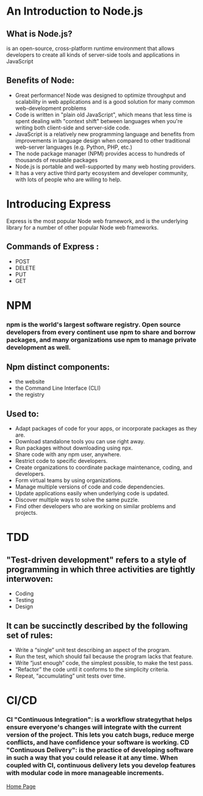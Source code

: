 # An Introduction to Node.js
## What is  Node.js?

 is an open-source, cross-platform runtime environment that allows developers to create all kinds of server-side tools and applications in JavaScript

## Benefits of Node:
- Great performance! Node was designed to optimize throughput and scalability in web applications and is a good solution for many common web-development problems
- Code is written in "plain old JavaScript", which means that less time is spent dealing with "context shift" between languages when you're writing both client-side and server-side code.
- JavaScript is a relatively new programming language and benefits from improvements in language design when compared to other traditional web-server languages (e.g. Python, PHP, etc.)
- The node package manager (NPM) provides access to hundreds of thousands of reusable packages
- Node.js is portable and well-supported by many web hosting providers.
- It has a very active third party ecosystem and developer community, with lots of people who are willing to help.

 # Introducing Express
 Express is the most popular Node web framework, and is the underlying library for a number of other popular Node web frameworks.

 ## Commands of Express :
 - POST
 - DELETE
 - PUT 
 - GET

 # NPM 
 ### npm is the world's largest software registry. Open source developers from every continent use npm to share and borrow packages, and many organizations use npm to manage private development as well.

 ## Npm distinct components:
 - the website
 - the Command Line Interface (CLI)
 - the registry

 ## Used to:
 - Adapt packages of code for your apps, or incorporate packages as they are.
 - Download standalone tools you can use right away.
 - Run packages without downloading using npx.
 - Share code with any npm user, anywhere.
 - Restrict code to specific developers.
 - Create organizations to coordinate package maintenance, coding, and developers.
 - Form virtual teams by using organizations.
 - Manage multiple versions of code and code dependencies.
 - Update applications easily when underlying code is updated.
 - Discover multiple ways to solve the same puzzle.
 - Find other developers who are working on similar problems and projects.
 # TDD
 ## "Test-driven development" refers to a style of programming in which three activities are tightly interwoven:
 - Coding
 - Testing
 - Design
 ## It can be succinctly described by the following set of rules:
 -  Write a “single” unit test describing an aspect of the program.
 - Run the test, which should fail because the program lacks that feature.
 - Write “just enough” code, the simplest possible, to make the test pass.
 - “Refactor” the code until it conforms to the simplicity criteria.
 - Repeat, “accumulating” unit tests over time.

 # CI/CD
 ### CI "Continuous Integration": is a workflow strategythat helps ensure everyone's changes will integrate with the current version of the project. This lets you catch bugs, reduce merge conflicts, and have confidence your software is working. CD "Continuous Delivery": is the practice of developing software in such a way that you could release it at any time. When coupled with CI, continuous delivery lets you develop features with modular code in more manageable increments.


 [Home Page](./README.md)



 
